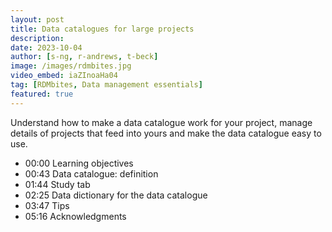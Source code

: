 ```yaml
---
layout: post
title: Data catalogues for large projects
description: 
date: 2023-10-04
author: [s-ng, r-andrews, t-beck]
image: /images/rdmbites.jpg
video_embed: iaZInoaHa04 
tag: [RDMbites, Data management essentials]
featured: true
---
```


Understand how to make a data catalogue work for your project, manage details of projects that feed into yours and make the data catalogue easy to use. 

- 00:00 Learning objectives
- 00:43 Data catalogue: definition
- 01:44 Study tab
- 02:25 Data dictionary for the data catalogue
- 03:47 Tips
- 05:16 Acknowledgments